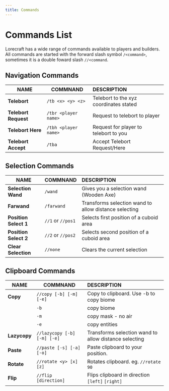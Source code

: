 ```yaml
---
title: Commands
---
```


# Commands List

Lorecraft has a wide range of commands available to players and builders. All commands are started with the forward slash symbol `/<command>`, sometimes it is a double foward slash `//<command`.

## Navigation Commands

| NAME                 | COMMNAND             | DESCRIPTION                            |
| -------------------- | -------------------- | :------------------------------------- |
| **Telebort**         | `/tb <x> <y> <z>`    | Telebort to the xyz coordinates stated |
| **Telebort Request** | `/tbr <player name>` | Request to telebort to player          |
| **Telebort Here**    | `/tbh <player name>` | Request for player to telebort to you  |
| **Telebort Accept**  | `/tba`               | Accept Telebort Request/Here           |

## Selection Commands

| NAME                  | COMMNAND          | DESCRIPTION                                           |
| --------------------- | ----------------- | :---------------------------------------------------- |
| **Selection Wand**    | `/wand`           | Gives you a selection wand (Wooden Axe)               |
| **Farwand**           | `/farwand`        | Transforms selection wand to allow distance selecting |
| **Position Select 1** | `//1` or `//pos1` | Selects first position of a cuboid area               |
| **Position Select 2** | `//2` or `//pos2` | Selects second position of a cuboid area              |
| **Clear Selection**   | `//none`          | Clears the current selection                          |

## Clipboard Commands

| NAME         | COMMNAND                    | DESCRIPTION                                           |
| ------------ | --------------------------- | :---------------------------------------------------- |
| **Copy**     | `//copy [-b] [-m] [-e]`     | Copy to clipboard. Use -b to copy biome               |
|              | `-b`                        | copy biome                                            |
|              | `-m`                        | copy mask - no air                                    |
|              | `-e`                        | copy entities                                         |
| **Lazycopy** | `//lazycopy [-b] [-m] [-e]` | Transforms selection wand to allow distance selecting |
| **Paste**    | `//paste [-s] [-a] [-o]`    | Paste clipboard to your position.                     |
| **Rotate**   | `//rotate <y> [x] [z]`      | Rotates clipboard. eg. `//rotate 90`                  |
| **Flip**     | `//flip [direction]`        | Flips clipboard in direction `[left]` `[right]`       |
